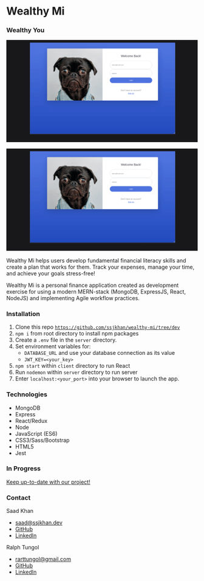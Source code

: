 # Wealthy Mi

### Wealthy You



![](https://raw.githubusercontent.com/ssjkhan/wealthy-mi/main/images/Jan18-Capture1.gif)



![](https://raw.githubusercontent.com/ssjkhan/wealthy-mi/main/images/Jan18-Capture1.gif)

Wealthy Mi helps users develop fundamental financial literacy skills and create a plan that works for them. Track your expenses, manage your time, and achieve your goals stress-free!

Wealthy Mi is a personal finance application created as development exercise for using a modern MERN-stack (MongoDB, ExpressJS, React, NodeJS) and implementing Agile workflow practices. 

<!-- ### Pages -->

<!-- #### Dashboard
<screenshots of Dashboard>

#### My Expenses
<screenshots of My Expenses Page>

#### My Goals 
<screenshots of My Goals Page> -->

### Installation 
1. Clone this repo <code>https://github.com/ssjkhan/wealthy-mi/tree/dev</code>
2. <code>npm i</code> from root directory to install npm packages
3. Create a <code>.env</code> file in the <code>server</code> directory.
4. Set environment variables for: 
    - <code>DATABASE_URL</code> and use your database connection as its value
    - <code>JWT_KEY=<your_key></code> 
5. <code>npm start</code> within <code>client</code> directory to run React
6. Run <code>nodemon</code> within <code>server</code> directory to run server
7. Enter <code>localhost:<your_port></code> into your browser to launch the app. 


### Technologies
- MongoDB
- Express
- React/Redux
- Node
- JavaScript (ES6)
- CSS3/Sass/Bootstrap
- HTML5
- Jest

### In Progress
<a target="_blank"> [Keep up-to-date with our project!](https://ssjkhan-dev.cloud.mattermost.com/plugins/focalboard/team/upxt4777bjnbbksgseh6rp5sqc/shared/b36soedahfffumydnaxa7f6jyxw/v3633xjehi7gqikhgu1gkkcscec?r=kcr11b9h8i4thcnx6fr8mi514gy)</a>

### Contact
Saad Khan 
- [saad@ssjkhan.dev](saad@ssjkhan.dev)
- <a target="_blank">[GitHub](https://github.com/ssjkhan)</a>
- <a target="_blank">[LinkedIn](https://www.linkedin.com/in/saad-khan-softwaredev/)</a>

Ralph Tungol 
- [rarttungol@gmail.com](rarttungol@gmail.com)
- <a target="_blank">[GitHub](https://github.com/tungolra)</a>
- <a target="_blank">[LinkedIn](https://www.linkedin.com/in/ralph-tungol/)</a>
